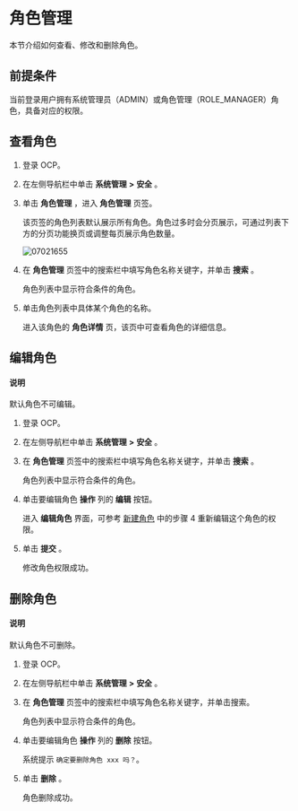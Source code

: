 # 角色管理

本节介绍如何查看、修改和删除角色。

## 前提条件

当前登录用户拥有系统管理员（ADMIN）或角色管理（ROLE_MANAGER）角色，具备对应的权限。

## 查看角色

1. 登录 OCP。

2. 在左侧导航栏中单击 **系统管理** **\>** **安全** 。

3. 单击 **角色管理** ，进入 **角色管理** 页签。

   该页签的角色列表默认展示所有角色。角色过多时会分页展示，可通过列表下方的分页功能换页或调整每页展示角色数量。

   ![07021655](https://help-static-aliyun-doc.aliyuncs.com/assets/img/zh-CN/3415845261/p291087.png)

4. 在 **角色管理** 页签中的搜索栏中填写角色名称关键字，并单击 **搜索** 。

   角色列表中显示符合条件的角色。

5. 单击角色列表中具体某个角色的名称。

   进入该角色的 **角色详情** 页，该页中可查看角色的详细信息。

## 编辑角色

  <main id="notice" type='explain'>
    <h4>说明</h4>
    <p>默认角色不可编辑。</p>
  </main>

1. 登录 OCP。

2. 在左侧导航栏中单击 **系统管理** **\>** **安全** 。

3. 在 **角色管理** 页签中的搜索栏中填写角色名称关键字，并单击 **搜索** 。

   角色列表中显示符合条件的角色。

4. 单击要编辑角色 **操作** 列的 **编辑** 按钮。

   进入 **编辑角色** 界面，可参考 [新建角色](../1000.system-management-features/200.create-a-role.md) 中的步骤 4 重新编辑这个角色的权限。

5. 单击 **提交** 。

   修改角色权限成功。

## 删除角色

  <main id="notice" type='explain'>
    <h4>说明</h4>
    <p>默认角色不可删除。</p>
  </main>

1. 登录 OCP。

2. 在左侧导航栏中单击 **系统管理** **\>** **安全** 。

3. 在 **角色管理** 页签中的搜索栏中填写角色名称关键字，并单击搜索。

   角色列表中显示符合条件的角色。

4. 单击要编辑角色 **操作** 列的 **删除** 按钮。

   系统提示 `确定要删除角色 xxx 吗？`。

5. 单击 **删除** 。

   角色删除成功。
